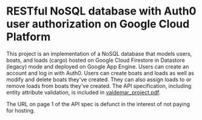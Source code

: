 # RESTful NoSQL database with Auth0 user authorization on Google Cloud Platform

This project is an implementation of a NoSQL database that models users, boats, and loads (cargo) hosted on Google Cloud Firestore in Datastore (legacy) mode and deployed on Google App Engine.
Users can create an account and log in with Auth0. Users can create boats and loads as well as modify and delete boats they've created. They can also assign loads to or remove loads from boats they've created.
The API specification, including entity attribute validation, is included in [valdemar_project.pdf](https://github.com/MHValdez/CS493-a9-final-project/blob/main/valdemar_project.pdf).

The URL on page 1 of the API spec is defunct in the interest of not paying for hosting.
